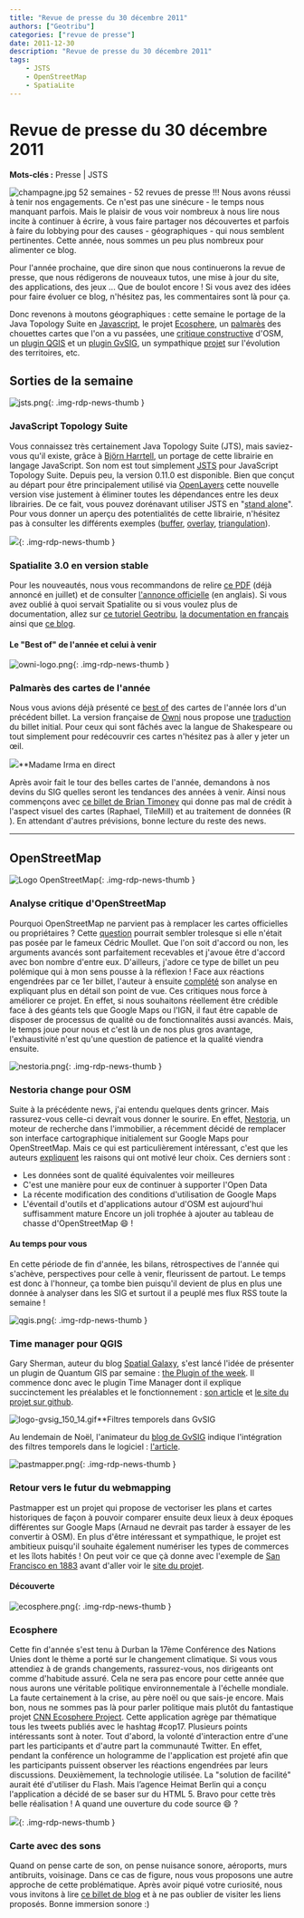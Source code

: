 ```yaml
---
title: "Revue de presse du 30 décembre 2011"
authors: ["Geotribu"]
categories: ["revue de presse"]
date: 2011-12-30
description: "Revue de presse du 30 décembre 2011"
tags:
    - JSTS
    - OpenStreetMap
    - SpatiaLite
---
```


# Revue de presse du 30 décembre 2011

**Mots-clés :** Presse | JSTS

![champagne.jpg](http://geotribu.net/sites/default/files/Tuto/img/Blog/champagne.jpg) 52 semaines - 52 revues de presse !!! Nous avons réussi à tenir nos engagements. Ce n'est pas une sinécure - le temps nous manquant parfois. Mais le plaisir de vous voir nombreux à nous lire nous incite à continuer à écrire, à vous faire partager nos découvertes et parfois à faire du lobbying pour des causes - géographiques - qui nous semblent pertinentes. Cette année, nous sommes un peu plus nombreux pour alimenter ce blog.

 Pour l'année prochaine, que dire sinon que nous continuerons la revue de presse, que nous rédigerons de nouveaux tutos, une mise à jour du site, des applications, des jeux ... Que de boulot encore ! Si vous avez des idées pour faire évoluer ce blog, n'hésitez pas, les commentaires sont là pour ça.

 Donc revenons à moutons géographiques : cette semaine le portage de la Java Topology Suite en [Javascript](#news11), le projet [Ecosphere](#news12), un [palmarès](#news13) des chouettes cartes que l'on a vu passées, une [critique constructive](#news14) d'OSM, un [plugin QGIS](#news21) et un [plugin GvSIG](#news22), un sympathique [projet](#news23) sur l'évolution des territoires, etc.

## Sorties de la semaine

 ![jsts.png](https://cdn.geotribu.fr/img/Blog/jsts.png){: .img-rdp-news-thumb }

### JavaScript Topology Suite

 Vous connaissez très certainement Java Topology Suite (JTS), mais saviez-vous qu'il existe, grâce à [Björn Harrtell](https://github.com/bjornharrtell), un portage de cette librairie en langage JavaScript. Son nom est tout simplement [JSTS](https://github.com/bjornharrtell/jsts) pour JavaScript Topology Suite. Depuis peu, la version 0.11.0 est disponible. Bien que conçut au départ pour être principalement utilisé via [OpenLayers](https://openlayers.org/) cette nouvelle version vise justement à éliminer toutes les dépendances entre les deux librairies. De ce fait, vous pouvez dorénavant utiliser JSTS en "[stand alone](https://fr.wikipedia.org/wiki/Standalone)". Pour vous donner un aperçu des potentialités de cette librairie, n'hésitez pas à consulter les différents exemples ([buffer](http://bjornharrtell.github.com/jsts/examples/buffer.html), [overlay](http://bjornharrtell.github.com/jsts/examples/overlay.html), [triangulation](http://bjornharrtell.github.com/jsts/examples/triangulation.html)).

 ![](https://cdn.geotribu.fr/img/logos-icones/logiciels_librairies/spatialite.png){: .img-rdp-news-thumb }

### Spatialite 3.0 en version stable

 Pour les nouveautés, nous vous recommandons de relire [ce PDF](http://www.gaia-gis.it/GEOS-advanced.pdf) (déjà annoncé en juillet) et de consulter [l'annonce officielle](http://groups.google.com/group/spatialite-users/browse_thread/thread/649f823546cbaf68) (en anglais). Si vous avez oublié à quoi servait Spatialite ou si vous voulez plus de documentation, allez sur [ce tutoriel Geotribu](http://www.geotribu.net/node/356), [la documentation en français](http://www.gaia-gis.it/gaia-sins/spatialite-cookbook-fr/index.html) ainsi que [ce blog](http://sites.google.com/site/sgbdspatialite/).

#### Le "Best of" de l'année et celui à venir

 ![owni-logo.png](https://cdn.geotribu.fr/img/Blog/owni-logo.png){: .img-rdp-news-thumb }

### Palmarès des cartes de l'année

 Nous vous avions déjà présenté ce [best of](http://owni.eu/2011/12/09/the-best-maps-of-2011/) des cartes de l'année lors d'un précédent billet. La version française de [Owni](http://owni.fr/) nous propose une [traduction](http://owni.fr/2011/12/29/carte-2011-bestof-data/) du billet initial. Pour ceux qui sont fâchés avec la langue de Shakespeare ou tout simplement pour redécouvrir ces cartes n'hésitez pas à aller y jeter un œil.

 ![](http://www.geotribu.net/sites/default/files/Tuto/img/Blog/liftarn_Witch_with_crystal_ball.jpg)**Madame Irma en direct

 Après avoir fait le tour des belles cartes de l'année, demandons à nos devins du SIG quelles seront les tendances des années à venir. Ainsi nous commençons avec [ce billet de Brian Timoney](http://mapbrief.com/2011/12/27/timoneys-geo-hot-list-for-2012/) qui donne pas mal de crédit à l'aspect visuel des cartes (Raphael, TileMill) et au traitement de données (R ). En attendant d'autres prévisions, bonne lecture du reste des news.

----

## OpenStreetMap

 ![Logo OpenStreetMap](https://cdn.geotribu.fr/img/logos-icones/OpenStreetMap/Openstreetmap.png){: .img-rdp-news-thumb }

### Analyse critique d'OpenStreetMap

 Pourquoi OpenStreetMap ne parvient pas à remplacer les cartes officielles ou propriétaires ? Cette [question](http://www.cedricmoullet.com/news/whyopenstreetmapfailstoreplaceofficialbasemapsinasustainableway) pourrait sembler trolesque si elle n'était pas posée par le fameux Cédric Moullet. Que l'on soit d'accord ou non, les arguments avancés sont parfaitement recevables et j'avoue être d'accord avec bon nombre d'entre eux. D'ailleurs, j'adore ce type de billet un peu polémique qui à mon sens pousse à la réflexion ! Face aux réactions engendrées par ce 1er billet, l'auteur à ensuite [complété](http://www.cedricmoullet.com/news/whyopenstreetmapfailstoreplaceofficialorproprietarybasemapsinasustainablewayclarifications) son analyse en expliquant plus en détail son point de vue. Ces critiques nous force à améliorer ce projet. En effet, si nous souhaitons réellement être crédible face à des géants tels que Google Maps ou l'IGN, il faut être capable de disposer de processus de qualité ou de fonctionnalités aussi avancés. Mais, le temps joue pour nous et c'est là un de nos plus gros avantage, l'exhaustivité n'est qu'une question de patience et la qualité viendra ensuite.

 ![nestoria.png](https://cdn.geotribu.fr/img/Blog/nestoria.png){: .img-rdp-news-thumb }

### Nestoria change pour OSM

 Suite à la précédente news, j'ai entendu quelques dents grincer. Mais rassurez-vous celle-ci devrait vous donner le sourire. En effet, [Nestoria](http://www.nestoria.fr/), un moteur de recherche dans l'immobilier, a récemment décidé de remplacer son interface cartographique initialement sur Google Maps pour OpenStreetMap. Mais ce qui est particulièrement intéressant, c'est que les auteurs [expliquent](http://blog.nestoria.co.uk/why-and-how-weve-switched-away-from-google-ma) les raisons qui ont motivé leur choix. Ces derniers sont :

* Les données sont de qualité équivalentes voir meilleures
* C'est une manière pour eux de continuer à supporter l'Open Data
* La récente modification des conditions d'utilisation de Google Maps
* L'éventail d'outils et d'applications autour d'OSM est aujourd'hui suffisamment mature
  Encore un joli trophée à ajouter au tableau de chasse d'OpenStreetMap :smile: !

#### Au temps pour vous

 En cette période de fin d'année, les bilans, rétrospectives de l'année qui s'achève, perspectives pour celle à venir, fleurissent de partout. Le temps est donc à l'honneur, ça tombe bien puisqu'il devient de plus en plus une donnée à analyser dans les SIG et surtout il a peuplé mes flux RSS toute la semaine !

 ![qgis.png](https://cdn.geotribu.fr/img/logos-icones/logiciels_librairies/qgis.png){: .img-rdp-news-thumb }

### Time manager pour QGIS

 Gary Sherman, auteur du blog [Spatial Galaxy](http://spatialgalaxy.net/), s'est lancé l'idée de présenter un plugin de Quantum GIS par semaine : [the Plugin of the week](http://spatialgalaxy.net/tag/plugins-2/). Il commence donc avec le plugin Time Manager dont il explique succinctement les préalables et le fonctionnement : [son article](http://spatialgalaxy.net/2011/12/23/qgis-plugin-of-the-week-time-manager/) et [le site du projet sur github](https://github.com/anitagraser/TimeManager).

 ![logo-gvsig_150_14.gif](http://geotribu.net/sites/default/files/Tuto/img/divers/logo-gvsig_150_14.gif)**Filtres temporels dans GvSIG

 Au lendemain de Noël, l'animateur du [blog de GvSIG](http://blog.gvsig.org/) indique l'intégration des filtres temporels dans le logiciel : [l'article](http://blog.gvsig.org/2011/12/26/temporal-filters-in-gvsig/).

 ![pastmapper.png](https://cdn.geotribu.fr/img/Blog/pastmapper.png){: .img-rdp-news-thumb }

### Retour vers le futur du webmapping

 Pastmapper est un projet qui propose de vectoriser les plans et cartes historiques de façon à pouvoir comparer ensuite deux lieux à deux époques différentes sur Google Maps (Arnaud ne devrait pas tarder à essayer de les convertir à OSM). En plus d'être intéressant et sympathique, le projet est ambitieux puisqu'il souhaite également numériser les types de commerces et les îlots habités ! On peut voir ce que çà donne avec l'exemple de [San Francisco en 1883](http://www.pastmapper.com/map/1853/) avant d'aller voir le [site du projet](http://blog.pastmapper.com/).

#### Découverte

 ![ecosphere.png](https://cdn.geotribu.fr/img/Blog/ecosphere.png){: .img-rdp-news-thumb }

### Ecosphere

 Cette fin d'année s'est tenu à Durban la 17ème Conférence des Nations Unies dont le thème a porté sur le changement climatique. Si vous vous attendiez à de grands changements, rassurez-vous, nos dirigeants ont comme d'habitude assuré. Cela ne sera pas encore pour cette année que nous aurons une véritable politique environnementale à l'échelle mondiale. La faute certainement à la crise, au père noël ou que sais-je encore. Mais bon, nous ne sommes pas là pour parler politique mais plutôt du fantastique projet [CNN Ecosphere Project](http://cnn-ecosphere.com/). Cette application agrège par thématique tous les tweets publiés avec le hashtag #cop17. Plusieurs points intéressants sont à noter. Tout d'abord, la volonté d'interaction entre d'une part les participants et d'autre part la communauté Twitter. En effet, pendant la conférence un hologramme de l'application est projeté afin que les participants puissent observer les réactions engendrées par leurs discussions. Deuxièmement, la technologie utilisée. La "solution de facilité" aurait été d'utiliser du Flash. Mais l’agence Heimat Berlin qui a conçu l'application a décidé de se baser sur du HTML 5. Bravo pour cette très belle réalisation ! A quand une ouverture du code source :smile: ?

 ![](http://www.geotribu.net/sites/default/files/Tuto/img/Blog/folder_sound.png){: .img-rdp-news-thumb }

### Carte avec des sons

 Quand on pense carte de son, on pense nuisance sonore, aéroports, murs antibruits, voisinage. Dans ce cas de figure, nous vous proposons une autre approche de cette problématique. Après avoir piqué votre curiosité, nous vous invitons à lire [ce billet de blog](http://podcast.blog.lemonde.fr/2011/12/20/une-carte-sonore-de-montreal/) et à ne pas oublier de visiter les liens proposés. Bonne immersion sonore :)
